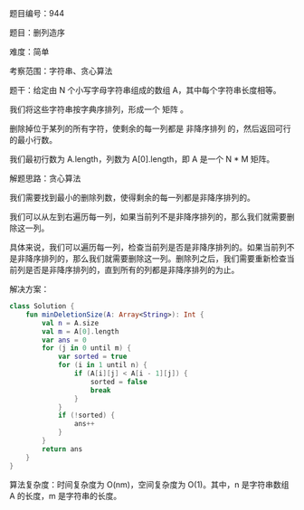 题目编号：944

题目：删列造序

难度：简单

考察范围：字符串、贪心算法

题干：给定由 N 个小写字母字符串组成的数组 A，其中每个字符串长度相等。

我们将这些字符串按字典序排列，形成一个 矩阵 。

删除掉位于某列的所有字符，使剩余的每一列都是 非降序排列 的，然后返回可行的最小行数。

我们最初行数为 A.length，列数为 A[0].length，即 A 是一个 N * M 矩阵。

解题思路：贪心算法

我们需要找到最小的删除列数，使得剩余的每一列都是非降序排列的。

我们可以从左到右遍历每一列，如果当前列不是非降序排列的，那么我们就需要删除这一列。

具体来说，我们可以遍历每一列，检查当前列是否是非降序排列的。如果当前列不是非降序排列的，那么我们就需要删除这一列。删除列之后，我们需要重新检查当前列是否是非降序排列的，直到所有的列都是非降序排列的为止。

解决方案：

```kotlin
class Solution {
    fun minDeletionSize(A: Array<String>): Int {
        val n = A.size
        val m = A[0].length
        var ans = 0
        for (j in 0 until m) {
            var sorted = true
            for (i in 1 until n) {
                if (A[i][j] < A[i - 1][j]) {
                    sorted = false
                    break
                }
            }
            if (!sorted) {
                ans++
            }
        }
        return ans
    }
}
```

算法复杂度：时间复杂度为 O(nm)，空间复杂度为 O(1)。其中，n 是字符串数组 A 的长度，m 是字符串的长度。